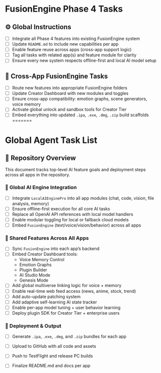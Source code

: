 
# FusionEngine Phase 4 Tasks

## ⚙️ Global Instructions
- [ ] Integrate all Phase 4 features into existing FusionEngine system
- [ ] Update `README.md` to include new capabilities per app
- [ ] Enable feature reuse across apps (cross-app support logic)
- [ ] Tag all tasks with related app(s) and feature module for clarity
- [ ] Ensure every new system respects offline-first and local AI model setup

## 🧩 Cross-App FusionEngine Tasks
- [ ] Route new features into appropriate FusionEngine folders
- [ ] Update Creator Dashboard with new modules and toggles
- [ ] Ensure cross-app compatibility: emotion graphs, scene generators, voice memory
- [ ] Activate global unlock and sandbox tools for Creator Tier
- [ ] Embed everything into updated `.ipa`, `.exe`, `.dmg`, `.zip` build scaffolds
=======
# Global Agent Task List

## 🤖 Repository Overview
This document tracks top-level AI feature goals and deployment steps across all apps in the repository.

### 🧐 Global AI Engine Integration
- [ ] Integrate `LocalAIEnginePro` into all app modules (chat, code, vision, file analysis, memory)
- [ ] Ensure offline-first execution for all core AI tasks
- [ ] Replace all OpenAI API references with local model handlers
- [ ] Enable modular toggling for local or fallback cloud models
- [ ] Embed `FusionEngine` (text/voice/vision/behavior) across all apps

### 💁️ Shared Features Across All Apps
- [ ] Sync `FusionEngine` into each app’s backend
- [ ] Embed Creator Dashboard tools:
   - Voice Memory Control
   - Emotion Graphs
   - Plugin Builder
   - AI Studio Mode
   - Genesis Mode
- [ ] Add global multiverse linking logic for voice + memory
- [ ] Enable real-time web feed access (news, anime, stock, trend)
- [ ] Add auto-update patching system
- [ ] Add adaptive self-learning AI state tracker
- [ ] Enable per-app model tuning + user behavior learning
- [ ] Deploy plugin SDK for Creator Tier + enterprise users

### 📄 Deployment & Output
- [ ] Generate `.ipa`, `.exe`, `.dmg`, and `.zip` bundles for each app
- [ ] Upload to GitHub with all code and assets
- [ ] Push to TestFlight and release PC builds
- [ ] Finalize README.md and docs per app

